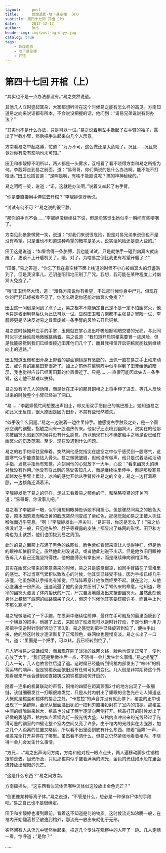 ```yaml
---
layout:     post
title:      敦煌遗影·地下悬空楼 （47）
subtitle: 第四十七回 开棺（上）
date:       2017-12-17
author:     沐杰
header-img: img/post-bg-dhyy.jpg
catalog: true
tags:
    - 敦煌遗影
    - 地下悬空楼
    - 开馆
---
```

# 第四十七回 开棺（上）

“其实也不是一点办法都没有。”易之突然说道。

其他几人立时竖起耳朵，大家都想听听在这个时候易之能有怎么样的高见。方南知道易之向来说话都有所本，不会说没把握的话，他问到：“请易兄弟说说有何办法？”

“其实也不是什么办法，只是可以一试。”易之说着用左手撸起了右手臂的袖子，露出了半截小臂，然后把手举起来向几个人示意。

方南看易之举起胳膊，忙道：“万万不可，这么做还是太危险了。况且……况且究竟对你有没有影响也未可知。”

田卫和李靓婷不明所以，两人都是一头雾水，互相看了看不晓得方南和易之所指为何。李靓婷走到易之前面，道：“易哥哥，你们俩说的是什么办法啊。能不能不打哑谜。”田卫也插言道：“是啊是啊，有啥不能直说呢？搞的神神秘秘的。”

易之呵呵一笑，说道：“诺，这就是办法啊。”说着又举起了右手臂。

“你是要直接用手伸进去开棺？”李靓婷惊讶地说。

“试试有何不可？”易之说的很平静。

“那你的手岂不会……”李靓婷没继续往下说，但是能感觉出她似乎一瞬间有些哽咽了。

方南见此景象微微一笑，说道：“对我们来说很危险，但是对易兄弟来说倒也不是没有希望。只是谁也不知道这种希望的概率是多大，说实话风险还是更大些的。”

田卫这是说道：“如果舍得一条胳膊，我也能试试。只是就怕手一碰到幽冥火就废废了，更谈不上开启机关了。哦，对了，为啥易之倒比我更有希望开启了？”

“田哥，”易之答道，“你忘了我在悬空楼下面上栈道的时候不小心被幽冥火的灯盏溅到了，但是我没事儿。还阴差阳错地压制了尸咒。我想，我可能在某种程度上对幽冥火免疫了。”

“哦”田卫恍然大悟，道：“难怪方南说你有希望，不过那时候你身中尸咒，但现在你的尸咒已经被看不见了，你怎么确定你还能对幽冥火免疫？”

田卫这一问倒是问到了点子上，易之根本不能确定自己是不是一定不怕幽冥火，他也只是权衡利弊后认为此法可以一试。显然田卫和方南都不主张易之冒险一试，李靓婷更是坚决反对易之冒着废掉一条手臂的风险去开启铜棺。

易之这时候摊开左手的手掌，玉佩就在掌心发出呼吸般额明暗交错的光亮，与此同时似乎还躁动般地微微跳动着。易之说道：“我知道开启铜棺需要冒一些风险，但是我能感觉到我们已经很接近田菲他们几个了，而且我相信开启铜棺就能找到继续向上的通路。”

田卫知道玉佩和田菲身上带着的那面铜镜是有感应的，玉佩一直在易之手上动来动去，或许真的距离田菲很近了。加上之前他在离魂阵中似乎得到了田菲给他的暗示，我也觉得应该已经离田菲的位置很近了。只是……一直很可能因此失去一条手臂，这让他不禁难以抉择。

易之没有听几人的劝阻，而是伏在正中的那具铜棺之上将手伸了进去。等几人反映过来的时候整个小臂已经进了洞口。

“易……”李靓婷慌忙间想要出声阻止，却又用双手把自己的嘴巴捂上。她知道易之如此义无反顾，很大原因是因为田菲，不禁有些怅然若失。

“似乎没什么问题。”易之一边说着一边往里伸手。他感觉右手触及之处，是一个圆形空洞的铜璧，指触之间有一股温热传来。他似乎还没喷到幽冥火，说实在的他那次被幽冥火溅到的时候并没有什么感觉，所以他现在也不确定触手之地是否已经在幽冥火的伤及范围。至少，现在没遇到什么问题。

易之的右手继续往里伸着，突然间他感觉指尖在虚空之中似乎感受到一股寒气，这股寒气似乎能直接钻入骨头。易之微微皱眉，但他没有做声，他只是试着活动活动手指，发觉手指尚有知觉。片刻间他的心就放下一大半，心说：“看来幽冥火的确对我没有作用。”他没有将此刻的感受告知几人，而是继续往里伸手，但是那股寒意却越发在手臂上累计，冰冷的感觉开始从手臂传往易之的全身，易之一边打着寒颤，一边额角还滴着汗。

李靓婷发觉了易之的异样，走过去看着易之额角的汗，和略略咬紧的牙关问道：“易哥哥，你没事儿吧。”

易之看了李靓婷一眼，似乎用想用眼神告诉她不用担心。但是骤然间易之的脸色大变，原本因劳累而略泛黄的脸庞突然间变成了紫红色，那感觉就如易之正被人扼住喉咙而近乎窒息。“啊！”李靓婷发出一声尖叫，“易哥哥，你这是怎么了！”易之仿佛没听见一般，只见他头脸、脖子等裸露的皮肤上都显出了蛛网的形状。田卫和方南也为止骇然，他们也围拢到易之周围。

此时的易之面颊上布满了黑色的蛛网纹，脸色紫红看起来直让人觉得狰狞，但是他的眼神却依旧坚定。虽然他此刻没说话，或者他此刻说不出话，但是他依旧用眼神告诉几人自己还能坚持得住。他的胳膊没有拿出来，而是继续伸向铜棺深处。

其实在幽冥火带来的寒意袭来的时候，易之只是感觉很凉，如同手臂插在了雪堆里的感觉。不过当寒气累积以致攻心的时候，他其实已经受不住，因为手指已经几乎冻僵。他虽然确认手指尚有知觉，但阵阵寒意让他依然经受不起。就在这时，从他心底涌出一份热流，迅速流遍了他的全身并压制了从手臂传来的寒意。他知道，寒冷的幽冥火激发了体内蛰伏的尸咒，尸咒自发地爆发出来抵御幽冥火。虽然此刻他身体上暴起了蛛网的纹路惊呆了众人，但这个时候他其实要舒服许多，而且手上也不那么寒冷了。

易之轻微活动了一下手腕，在摸索中继续往前伸，最终在手可触及的最里面膜到了一个横亘的把手。他握了上去，来回动了动发觉可以逆时针拧动，于是他稍一用力那把手便逆时针刚好转动了180度。易之感觉到把手已经旋转到位了，便抽手出来，他的脸这时候才逐渐恢复了正常颜色，蛛网纹也慢慢变淡。易之长出了一口气，道：“里面是一个把手，可以转。我已经转到位了。”

几人听得易之说话如常，而且现在除了淡淡的蛛网文络，脸色也恢复正常了，便也心放了大半。“我们还是稍微往后一点，不晓得一会儿发生什么事情。”易之提醒了几人一句，几人也依言往后退了退。这时候已经能听到铜棺内部发出了“咔咔”的机簧运转的响声，但是铜棺表面依旧没有任何可见的变化。几人倒是非常期待这个外观看起来严丝合缝到如直接铸成的铜棺是如何开启的。

随着一连串的机簧联动的声音，铜棺的四壁在距离顶面2寸的地方出现了一条细缝，该缝细弱发丝一打眼很难发觉，只是从封内射出了耀眼的金色光芒让人知道这大概就是棺盖和棺体的接合之处。“卡拉拉”的声音并没有就此停下，棺盖的正中也出现了一条缝隙，金光从里面溢出犹如一把利刃直接投射在了室内的顶棚。那棺盖中间的缝隙越来越大，棺盖也分成了两半逐渐向两侧打开。棺盖打开的时候发出了轻微的轰隆声，棺内如点着镁光灯一般光线大盛，从棺内直冲出来的光线经过了光滑可鉴的铜室的四壁让整个室内空间又亮了许多。由于棺内的光线实在太强烈，加之几个人距离的位置又略远，所以看不出里面到底有什么东西。随着“轰隆”一声，棺盖完全打开并停在了哪里。虽然看不清什么，但易之仍然紧张地看着棺内，不晓得一会儿会发生什么事情。

“方兄……”易之出声询问方南，方南和他对视一眼点点头，两人遍移动脚步往铜棺跟前走去。目光所及，只见那棺内似乎盛着满满的流光，金色的光线如水般在里面流转放出耀眼的光芒。

“这是什么东西？”易之问方南。

方南摇摇头，“这东西看似流体但哪种流体似这般放出金色光芒？”

“倒更像某种等离子体。”易之说道，“不管是什么，想必是一种保存尸体的手段吧。”易之自己也不是很确定。

田卫和李靓婷也凑到跟前，看着这不知道是何的物质。这时候流光如沸腾一般，在棺内开始翻滚甚至散逸到棺外，那流光一散出来就化于无形。

突然间有人从流光中猛然坐起来，把这几个专注在观察中的人吓了一跳。几人定睛一看，惊呼道：“是你？”

……


